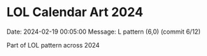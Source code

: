 # LOL Calendar Art 2024

Date: 2024-02-19 00:05:00
Message: L pattern (6,0) (commit 6/12)

Part of LOL pattern across 2024
